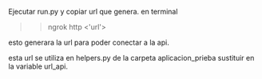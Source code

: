 Ejecutar run.py y copiar url que genera.
en terminal 
>> ngrok http <'url'> 

esto generara la url para poder conectar a la api.

esta url se utiliza en helpers.py de la carpeta aplicacion_prieba
sustituir en la variable url_api.
